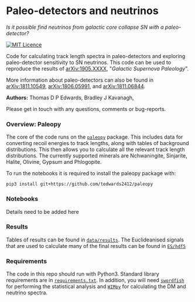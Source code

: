 # Paleo-detectors and neutrinos

*Is it possible find neutrinos from galactic core collapse SN with a paleo-detector?*

[![MIT Licence](https://badges.frapsoft.com/os/mit/mit.svg?v=103)](https://opensource.org/licenses/mit-license.php)

Code for calculating track length spectra in paleo-detectors and exploring paleo-detector sensitivity to SN neutrinos. This code can be used to reproduce the results of [arXiv:1905.XXXX](http://arxiv.org/abs/1905.XXXX), "*Galactic Supernova Paleology*".

More information about paleo-detectors can also be found in [arXiv:1811.10549](http://arxiv.org/abs/1811.10549), [arXiv:1806.05991](http://arxiv.org/abs/1806.05991), and [arXiv:1811.06844](http://arxiv.org/abs/1811.06844).

**Authors:** Thomas D P Edwards, Bradley J Kavanagh, 

Please get in touch with any questions, comments or bug-reports.

### Overview: Paleopy

The core of the code runs on the [`paleopy`](https://github.com/tedwards2412/paleopy) package. This includes data for converting recoil energies to track lengths, along with tables of background distributions. This then allows you to calculate all the relevant track length distributions. The currently supported minerals are Nchwaningite, Sinjarite, Halite, Olivine, Gypsum and Phlogopite.

To run the notebooks it is required to install the paleopy package with:

    pip3 install git+https://github.com/tedwards2412/paleopy


### Notebooks

Details need to be added here


### Results

Tables of results can be found in  [`data/results`](data/results). The Euclideanised signals that are used to calculate many of the final results can be found in [`ES/hdf5`](ES/hdf5)

### Requirements

The code in this repo should run with Python3. Standard library requirements are in [`requirements.txt`](requirements.txt). In addition, you will need [`swordfish`](https://github.com/cweniger/swordfish) for performing the statistical analysis and [`WIMpy`](https://github.com/bradkav/WIMpy_NREFT) for calculating the DM and neutrino spectra. 
